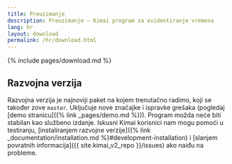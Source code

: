 ```yaml
---
title: Preuzimanje
description: Preuzimanje – Kimai program za evidentiranje vremena
lang: hr
layout: download
permalink: /hr/download.html
---
```


{% include pages/download.md %}

## Razvojna verzija

Razvojna verzija je najnoviji paket na kojem trenutačno radimo, koji se također zove `master`.
Uključuje nove značajke i ispravke grešaka (pogledaj [demo stranicu]({% link _pages/demo.md %})). Program možda neće biti stabilan kao službeno izdanje.
Iskusni Kimai korisnici nam mogu pomoći u testiranju, [instaliranjem razvojne verzije]({% link _documentation/installation.md %}#development-installation)
i [slanjem povratnih informacija]({{ site.kimai_v2_repo }}/issues) ako naiđu na probleme.
